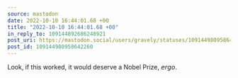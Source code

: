 ```yaml
---
source: mastodon
date: 2022-10-10 16:44:01.68 +00
title: "2022-10-10 16:44:01.68 +00"
in_reply_to: 109144892686248921
post_uri: https://mastodon.social/users/gravely/statuses/109144980958642260
post_id: 109144980958642260
---
```

Look, if this worked, it would deserve a Nobel Prize, 𝘦𝘳𝘨𝘰.


